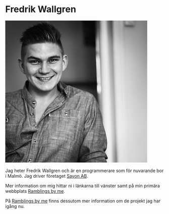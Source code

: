 # Fredrik Wallgren

![Portrait](/images/fredrik.jpg)

Jag heter Fredrik Wallgren och är en programmerare som för nuvarande bor i Malmö. Jag driver företaget [Sayon AB](http://sayon.se).

Mer information om mig hittar ni i länkarna till vänster samt på min primära webbplats [Ramblings by me](http://ramblingsby.me).

På [Ramblings by me](http://ramblingsby.me) finns dessutom mer information om de projekt jag har igång nu.
